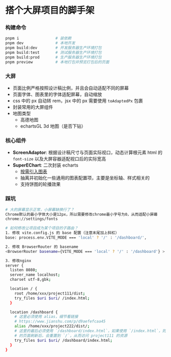 # 搭个大屏项目的脚手架

### 构建命令

```bash
pnpm i                # 装依赖
pnpm dev              # 本地开发
pnpm build:dev        # 开发服务器生产环境打包
pnpm build:test       # 测试服务器生产环境打包
pnpm build:prod       # 生产服务器生产环境打包
pnpm preview          # 本地打包并预览打包后的页面
```

### 大屏

- 页面比例严格按照设计稿比例，并且会自动适配不同的屏幕
- 页面字体、图表里的字体适配屏幕，自动缩放
- css 中的 px 自动转 rem，jsx 中的 px 需要使用 `toAdaptedPx` 包裹
- 封装常用的大屏组件
- 地图类型
  - 高德地图
  - echartsGL 3d 地图（是否下钻）

### 核心组件

- **ScreenAdaptor**: 根据设计稿尺寸与页面实际视口，动态计算根元素 html 的 `font-size` 以及大屏容器适配视口后的实际宽高
- **SuperEChart**: 二次封装 echarts
  - [按需引入图表](https://echarts.apache.org/handbook/zh/basics/import#%E5%9C%A8-typescript-%E4%B8%AD%E6%8C%89%E9%9C%80%E5%BC%95%E5%85%A5)
  - 抽离并初始化一些通用的图表配置项，主要是坐标轴、样式相关的
  - 支持饼图的轮播效果

### 踩坑

```bash
# 大的屏幕显示正常，小屏幕缺换行了？
Chrome默认的最小字体大小是12px，所以需要修改chrome最小字号为0，从而适配小屏幕
chrome://settings/fonts
```

```bash
# 如何修改让项目成为某个项目的子路由？
1. 修改 vite.config.js 的 base 配置（注意末尾加上斜杠）
base: process.env.VITE_MODE === 'local' ? '/' : '/dashboard/',

2. 修改 BrowserRouter 的 basename
<BrowserRouter basename={VITE_MODE === 'local' ? '/' : '/dashboard'} >

3. 修改nginx
server {
  listen 8080;
  server_name localhost;
  charset utf-8,gbk;

  location / {
    root /home/xxx/project111/dist;
    try_files $uri $uri/ /index.html;
  }

  location /dashboard {
    # 这里必须使用 alias，细节看链接
    # https://www.jianshu.com/p/d9aefefcaa45
    alias /home/xxx/project222/dist/;
    # 这里的最后必须使用 `/dashboard/index.html`，如果使用 `/index.html`，则在路由为 `/dashboard/page1`
    # 的页面刷新后，会重置到 `/`，从而访问 project111 的资源
    try_files $uri $uri/ /dashboard/index.html;
  }
}
```
